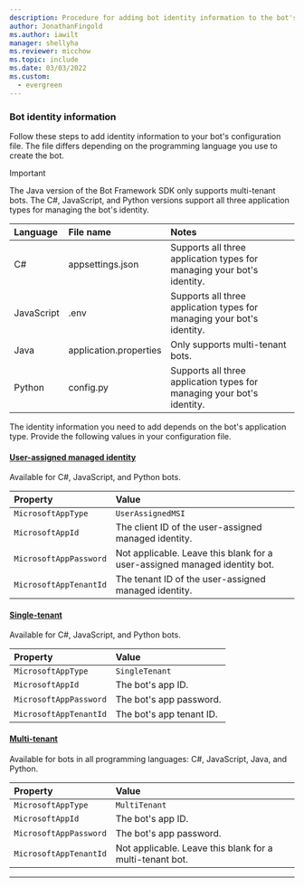 ```yaml
---
description: Procedure for adding bot identity information to the bot's configuration file.
author: JonathanFingold
ms.author: iawilt
manager: shellyha
ms.reviewer: micchow
ms.topic: include
ms.date: 03/03/2022
ms.custom:
  - evergreen
---
```


<a id="app-id-and-password"></a>

### Bot identity information

Follow these steps to add identity information to your bot's configuration file.
The file differs depending on the programming language you use to create the bot.

> [!IMPORTANT]
> The Java version of the Bot Framework SDK only supports multi-tenant bots.
> The C#, JavaScript, and Python versions support all three application types for managing the bot's identity.

| Language   | File name              | Notes                                                                                                               |
|:-----------|:-----------------------|:--------------------------------------------------------------------------------------------------------------------|
| C#         | appsettings.json       | Supports all three application types for managing your bot's identity.                                              |
| JavaScript | .env                   | Supports all three application types for managing your bot's identity.                                              |
| Java       | application.properties | Only supports multi-tenant bots.                                                                                    |
| Python     | config.py              | Supports all three application types for managing your bot's identity. |

The identity information you need to add depends on the bot's application type.
Provide the following values in your configuration file.

#### [User-assigned managed identity](#tab/userassigned)

Available for C#, JavaScript, and Python bots.

| Property               | Value                                                                      |
|:-----------------------|:---------------------------------------------------------------------------|
| `MicrosoftAppType`     | `UserAssignedMSI`                                                          |
| `MicrosoftAppId`       | The client ID of the user-assigned managed identity.                       |
| `MicrosoftAppPassword` | Not applicable. Leave this blank for a user-assigned managed identity bot. |
| `MicrosoftAppTenantId` | The tenant ID of the user-assigned managed identity.                       |

#### [Single-tenant](#tab/singletenant)

Available for C#, JavaScript, and Python bots.

| Property               | Value                    |
|:-----------------------|:-------------------------|
| `MicrosoftAppType`     | `SingleTenant`           |
| `MicrosoftAppId`       | The bot's app ID.        |
| `MicrosoftAppPassword` | The bot's app password.  |
| `MicrosoftAppTenantId` | The bot's app tenant ID. |

#### [Multi-tenant](#tab/multitenant)

Available for bots in all programming languages: C#, JavaScript, Java, and Python.

| Property               | Value                                                    |
|:-----------------------|:---------------------------------------------------------|
| `MicrosoftAppType`     | `MultiTenant`                                            |
| `MicrosoftAppId`       | The bot's app ID.                                        |
| `MicrosoftAppPassword` | The bot's app password.                                  |
| `MicrosoftAppTenantId` | Not applicable. Leave this blank for a multi-tenant bot. |

---

